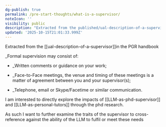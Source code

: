 ```yaml
---
dg-publish: true
permalink: /pre-start-thoughts/what-is-a-supervisor/
noteIcon: ''
visibility: public
description: "Extracted from the published/ual-description-of-a-supervisor\\in the PGR handbook \n\n_Formal supervision may consist of:\_\n* _Written comments or guidance on your "
updated: '2025-10-15T21:01:33.999Z'
---
```


Extracted from the [[ual-description-of-a-supervisor]]in the PGR handbook 

_Formal supervision may consist of: 
* _Written comments or guidance on your work; 

* _Face-to-Face meetings, the venue and timing of these meetings is a matter of agreement between you and your supervisor(s); 
* _Telephone, email or Skype/Facetime or similar communication.

I am interested to directly explore the impacts of [[LLM-as-phd-supervisor]] and [[LLM-as-personal-tutors]] through the phd research.

As such I want to further examine the traits of the supervisor to cross-reference against the ability of the LLM to fulfil or meet these needs